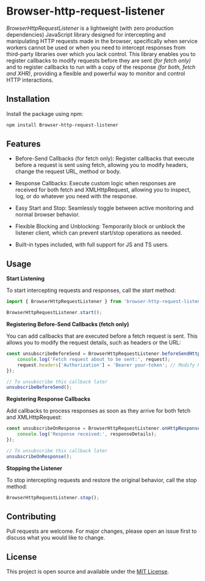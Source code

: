 # Browser-http-request-listener

_BrowserHttpRequestListener_ is a lightweight (with zero production dependencies) JavaScript library designed for intercepting and manipulating HTTP requests made in the browser, specifically when service workers cannot be used or when you need to intercept responses from third-party libraries over which you lack control. This library enables you to register callbacks to modify requests before they are sent _(for fetch only)_ and to register callbacks to run with a copy of the response _(for both, fetch and XHR)_, providing a flexible and powerful way to monitor and control HTTP interactions.

## Installation

Install the package using npm:

```bash
npm install Browser-http-request-listener
```

## Features

-   Before-Send Callbacks (for fetch only): Register callbacks that execute before a request is sent using fetch, allowing you to modify headers, change the request URL, method or body.

-   Response Callbacks: Execute custom logic when responses are received for both fetch and XMLHttpRequest, allowing you to inspect, log, or do whatever you need with the response.

-   Easy Start and Stop: Seamlessly toggle between active monitoring and normal browser behavior.

-   Flexible Blocking and Unblocking: Temporarily block or unblock the listener client, which can prevent start/stop operations as needed.

-   Built-in types included, with full support for JS and TS users.

## Usage

**Start Listening**

To start intercepting requests and responses, call the _start_ method:

```javaScript
import { BrowserHttpRequestListener } from 'browser-http-request-listener';

BrowserHttpRequestListener.start();
```

**Registering Before-Send Callbacks (fetch only)**

You can add callbacks that are executed before a fetch request is sent. This allows you to modify the request details, such as headers or the URL:

```javaScript
const unsubscribeBeforeSend = BrowserHttpRequestListener.beforeSendHttpRequest((request) => {
    console.log('Fetch request about to be sent:', request);
    request.headers['Authorization'] = 'Bearer your-token'; // Modify headers
});

// To unsubscribe this callback later
unsubscribeBeforeSend();
```

**Registering Response Callbacks**

Add callbacks to process responses as soon as they arrive for both fetch and XMLHttpRequest:

```javaScript
const unsubscribeOnResponse = BrowserHttpRequestListener.onHttpResponseArrives((responseDetails) => {
    console.log('Response received:', responseDetails);
});

// To unsubscribe this callback later
unsubscribeOnResponse();
```

**Stopping the Listener**

To stop intercepting requests and restore the original behavior, call the stop method:

```javaScript
BrowserHttpRequestListener.stop();
```

## Contributing

Pull requests are welcome. For major changes, please open an issue first to discuss what you would like to change.

## License

This project is open source and available under the [MIT License](LICENSE).
